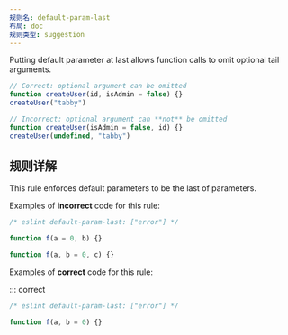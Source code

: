 ```yaml
---
规则名: default-param-last
布局: doc
规则类型: suggestion
---
```


Putting default parameter at last allows function calls to omit optional tail arguments.

```js
// Correct: optional argument can be omitted
function createUser(id, isAdmin = false) {}
createUser("tabby")

// Incorrect: optional argument can **not** be omitted
function createUser(isAdmin = false, id) {}
createUser(undefined, "tabby")
```

## 规则详解

This rule enforces default parameters to be the last of parameters.

Examples of **incorrect** code for this rule:



```js
/* eslint default-param-last: ["error"] */

function f(a = 0, b) {}

function f(a, b = 0, c) {}
```

Examples of **correct** code for this rule:

::: correct

```js
/* eslint default-param-last: ["error"] */

function f(a, b = 0) {}
```
